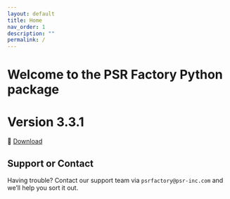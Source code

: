 ```yaml
---
layout: default
title: Home
nav_order: 1
description: ""
permalink: /
---
```


# Welcome to the PSR Factory Python package


# Version 3.3.1

🔗 [Download](https://www.psr-inc.com/app/link/?t=d&f=factory_python-3.3.1-windows-x64-0ef3b83-release.zip)


## Support or Contact

Having trouble? Contact our support team via `psrfactory@psr-inc.com` and we’ll help you sort it out.
